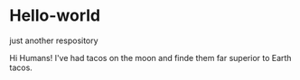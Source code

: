 # Hello-world
just another respository

Hi Humans!
I've had tacos on the moon and finde them far superior to Earth tacos.
